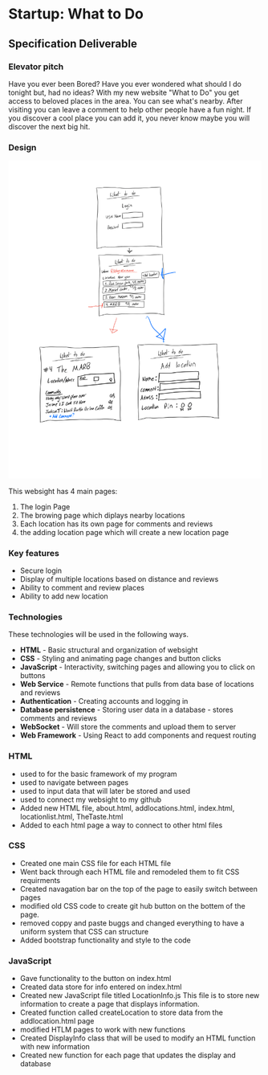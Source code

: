 # Startup: What to Do

## Specification Deliverable

### Elevator pitch

Have you ever been Bored? Have you ever wondered what should I do tonight but, had no ideas? With my new website "What to Do" you get access to beloved places in the area. You can see what's nearby. After visiting you can leave a comment to help other people have a fun night. If you discover a cool place you can add it, you never know maybe you will discover the next big hit.

### Design

![](ModelDiagram.png)

This websight has 4 main pages:
1. The login Page
1. The browing page which diplays nearby locations
1. Each location has its own page for comments and reviews
1. the adding location page which will create a new location page

### Key features

- Secure login
- Display of multiple locations based on distance and reviews
- Ability to comment and review places
- Ability to add new location

### Technologies

These technologies will be used in the following ways.

- **HTML** - Basic structural and organization of websight
- **CSS** - Styling and animating page changes and button clicks
- **JavaScript** - Interactivity, switching pages and allowing you to click on buttons
- **Web Service** - Remote functions that pulls from data base of locations and reviews
- **Authentication** - Creating accounts and logging in
- **Database persistence** - Storing user data in a database - stores comments and reviews
- **WebSocket** - Will store the comments and upload them to server
- **Web Framework** - Using React to add components and request routing

### HTML
- used to for the basic framework of my program
- used to navigate between pages
- used to input data that will later be stored and used
- used to connect my websight to my github
- Added new HTML file, about.html, addlocations.html, index.html, locationlist.html, TheTaste.html
- Added to each html page a way to connect to other html files

### CSS 
- Created one main CSS file for each HTML file
- Went back through each HTML file and remodeled them to fit CSS requirments
- Created navagation bar on the top of the page to easily switch between pages
- modified old CSS code to create git hub button on the bottem of the page.
- removed coppy and paste buggs and changed everything to have a uniform system that CSS can structure
- Added bootstrap functionality and style to the code

### JavaScript
- Gave functionality to the button on index.html
- Created data store for info entered on index.html
- Created new JavaScript file titled LocationInfo.js This file is to store new information to create a page that displays information.
- Created function called createLocation to store data from the addlocation.html page
- modified HTLM pages to work with new functions
- Created DisplayInfo class that will be used to modify an HTML function with new information
- Created new function for each page that updates the display and database
    
